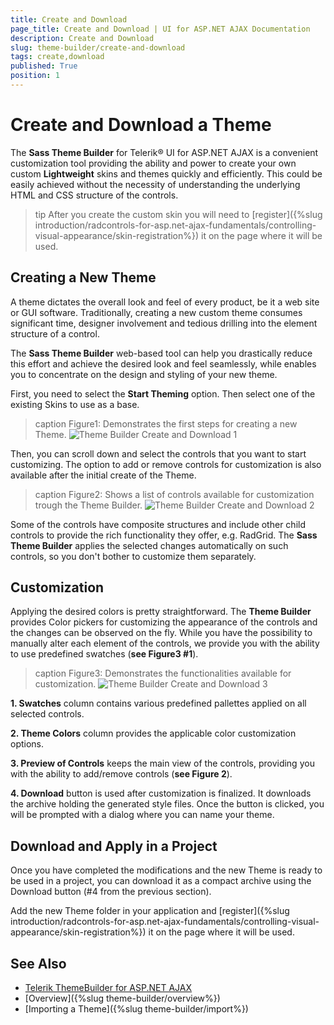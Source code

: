 ```yaml
---
title: Create and Download
page_title: Create and Download | UI for ASP.NET AJAX Documentation
description: Create and Download
slug: theme-builder/create-and-download
tags: create,download
published: True
position: 1
---
```


# Create and Download a Theme

The **Sass Theme Builder** for Telerik® UI for ASP.NET AJAX is a convenient customization tool providing the ability and power to create your own custom **Lightweight** skins and themes quickly and efficiently. This could be easily achieved without the necessity of understanding the underlying HTML and CSS structure of the controls.

>tip After you create the custom skin you will need to [register]({%slug introduction/radcontrols-for-asp.net-ajax-fundamentals/controlling-visual-appearance/skin-registration%}) it on the page where it will be used.


## Creating a New Theme

A theme dictates the overall look and feel of every product, be it a web site or GUI software. Traditionally, creating a new custom theme consumes significant time, designer involvement and tedious drilling into the element structure of a control.

The **Sass Theme Builder** web-based tool can help you drastically reduce this effort and achieve the desired look and feel seamlessly, while enables you to concentrate on the design and styling of your new theme.

First, you need to select the **Start Theming** option. Then select one of the existing Skins to use as a base.

>caption Figure1: Demonstrates the first steps for creating a new Theme.
![Theme Builder Create and Download 1](images/theme-builder-create-and-download-1.png)

Then, you can scroll down and select the controls that you want to start customizing. The option to add or remove controls for customization is also available after the initial create of the Theme.

>caption Figure2: Shows a list of controls available for customization trough the Theme Builder.
![Theme Builder Create and Download 2](images/theme-builder-create-and-download-2.png)

Some of the controls have composite structures and include other child controls to provide the rich functionality they offer, e.g. RadGrid. The **Sass Theme Builder** applies the selected changes automatically on such controls, so you don't bother to customize them separately.

## Customization

Applying the desired colors is pretty straightforward. The **Theme Builder** provides Color pickers for customizing the appearance of the controls and the changes can be observed on the fly. While you have the possibility to manually alter each element of the controls, we provide you with the ability to use predefined swatches (**see Figure3 #1**).

>caption Figure3: Demonstrates the functionalities available for customization.
![Theme Builder Create and Download 3](images/theme-builder-create-and-download-3.png)

**1. Swatches** column contains various predefined pallettes applied on all selected controls.

**2. Theme Colors** column provides the applicable color customization options.

**3. Preview of Controls** keeps the main view of the controls, providing you with the ability to add/remove controls (**see Figure 2**).

**4. Download** button is used after customization is finalized. It downloads the archive holding the generated style files. Once the button is clicked, you will be prompted with a dialog where you can name your theme.

## Download and Apply in a Project

Once you have completed the modifications and the new Theme is ready to be used in a project, you can download it as a compact archive using the Download button (#4 from the previous section).

Add the new Theme folder in your application and [register]({%slug introduction/radcontrols-for-asp.net-ajax-fundamentals/controlling-visual-appearance/skin-registration%}) it on the page where it will be used.

<!--You can also find a runnable web site sample in the code-library below, which was specifically created using **Theme Builder** with the selected controls in the progress of this article - Grid, Calendar and Rating.

[Theme Builder Sample Web Site](http://www.telerik.com/support/code-library/theme-builder-sample-web-site)-->

## See Also

 * [Telerik ThemeBuilder for ASP.NET AJAX](http://themebuilder.telerik.com/)
 * [Overview]({%slug theme-builder/overview%})
 * [Importing a Theme]({%slug theme-builder/import%})


